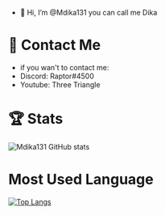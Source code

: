 - 👋 Hi, I’m @Mdika131 you can call me Dika

# 📱 Contact Me
- if you wan't to contact me:
- Discord: Raptor#4500
- Youtube: Three Triangle 

# 🏆 Stats



 
![Mdika131 GitHub stats](https://github-readme-stats.vercel.app/api?username=Mdika131&show_icons=true)




# Most Used Language




[![Top Langs](https://github-readme-stats.vercel.app/api/top-langs/?username=Mdika131&layout=compact)](https://github.com/anuraghazra/github-readme-stats)
